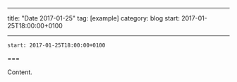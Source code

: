 
---
title: "Date 2017-01-25"
tag: [example]
category: blog
start: 2017-01-25T18:00:00+0100

---

``start: 2017-01-25T18:00:00+0100``

===

Content.
